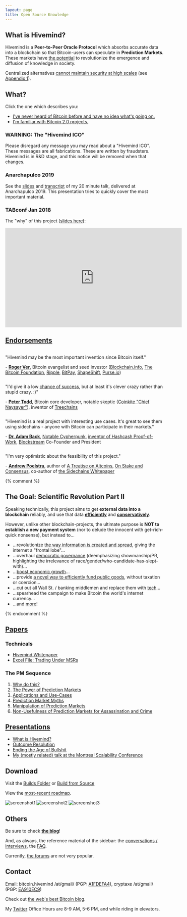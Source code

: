 ```yaml
---
layout: page
title: Open Source Knowledge 
---
```


## What is Hivemind?

Hivemind is a **Peer-to-Peer Oracle Protocol** which absorbs accurate data into a blockchain so that Bitcoin-users can speculate in
**Prediction Markets**. These markets have [the potential](http://www.bitcoinhivemind.com/papers/3_PM_Applications.pdf) to revolutionize
the emergence and diffusion of knowledge in society.

Centralized alternatives [cannot maintain security at high scales](http://www.truthcoin.info/blog/scaling-security/) (see [Appendix 1](/papers/1_Purpose.pdf)).

## What?

Click the one which describes you:

- [I've never heard of Bitcoin before and have no idea what's going on.](http://www.bitcoinhivemind.com/presentations/what-is-hivemind.pdf)
- [I'm familiar with Bitcoin 2.0 projects.](http://bitcoinhivemind.com/faq/#what-makes-truthcoin-different)


### WARNING: The "Hivemind ICO"

Please disregard any message you may read about a "Hivemind ICO". These messages are all fabrications. These are written by fraudsters. Hivemind is in R&D stage, and this notice will be removed when that changes.

### Anarchapulco 2019

See the [slides](http://bitcoinhivemind.com/presentations/anarchapulco-2019.pdf) and [transcript](http://bitcoinhivemind.com/presentations/anarchapulco-2019-speech.pdf) of my 20 minute talk, delivered at Anarchapulco 2019. This presentation tries to quickly cover the most important material.


### TABconf Jan 2018

The "why" of this project ([slides here](http://bitcoinhivemind.com/presentations/hm-why.pdf)):

<iframe width="560" height="315" src="https://www.youtube.com/embed/tzaVt7uN4p4" frameborder="0" allow="autoplay; encrypted-media" allowfullscreen></iframe>


<h2 id="endorsements"><a href="http://www.bitcoinhivemind.com/talk/">Endorsements</a></h2>

<br style="line-height:0px;" />

"Hivemind may be the most important invention since Bitcoin itself."

&#45; <a href="https://rogerver.com/"><strong>Roger Ver</strong></a>, Bitcoin evangelist and seed investor (<a
href="https://blockchain.info/">Blockchain.info</a>, <a href="http://bitcoinfoundation.org/">The Bitcoin Foundation</a>, <a
href="https://ripple.com/">Ripple</a>, <a href="https://bitpay.com/">BitPay</a>, <a href="https://shapeshift.io/">ShapeShift</a>, <a
href="https://purse.io/">Purse.io</a>)

<br style="line-height:0px;" />

"I'd give it a low [chance of success](http://bitcoinhivemind.com/blog/chance-of-success/), but at least it's clever crazy rather than stupid crazy. :)"

&#45; <a href="https://twitter.com/petertoddbtc"><strong>Peter Todd</strong></a>, Bitcoin core developer, notable skeptic
(<a href="http://blog.coinkite.com/post/85842528071/peter-todd-joins-coinkite-as-chief-naysayer">Coinkite "Chief Naysayer"</a>), inventor of
<a href="https://letstalkbitcoin.com/ltb104-tree-chains-with-peter-todd/">Treechains</a>

<br style="line-height:0px;" />

"Hivemind is a real project with interesting use cases. It's great to see them using sidechains - anyone with Bitcoin can participate in their markets."

&#45; <a href="http://www.cypherspace.org/adam/"><strong>Dr. Adam Back</strong></a>, <a href="https://en.wikipedia.org/wiki/Cypherpunk#Noteworthy_cypherpunks">Notable Cypherpunk</a>, <a href="https://en.wikipedia.org/wiki/Proof-of-work_system#Background">inventor of Hashcash Proof-of-Work</a>, <a href="https://www.blockstream.com/team/">Blockstream</a> Co-Founder and President

<br style="line-height:0px;" />

"I'm very optimistic about the feasibility of this project."

&#45; <a href="https://www.wpsoftware.net/andrew/"><strong>Andrew Poelstra</strong></a>, author of <a href="https://download.wpsoftware.net/bitcoin/alts.pdf">A Treatise on Altcoins</a>, <a href="https://download.wpsoftware.net/bitcoin/pos.pdf">On Stake and Consensus</a>, co-author of <a href="http://www.blockstream.com/sidechains.pdf">the Sidechains Whitepaper</a>


{% comment %}

<h2>The Goal: Scientific Revolution Part II</h2>
<p>
Speaking technically, this project aims to get <b>external data into a blockchain</b> reliably, and use that data <b><u>efficiently</u></b> and <b><u>conservatively</u></b>.
</p>

<p>
However, unlike other blockchain-projects, the ultimate purpose is <b>NOT to establish a new payment system</b> (nor to delude the innocent with get-rich-quick nonsense), but instead to...

<ul>
  <li>...revolutionize <a href="http://www.bitcoinhivemind.com/presentations/info-problems.pdf">the way information is created and spread</a>, giving the internet a "frontal lobe"...</li>
  <li>...overhaul <a href="http://mason.gmu.edu/~rhanson/futarchy.html">democratic governance</a> (deemphasizing showmanship/PR, highlighting the irrelevance of race/gender/who-candidate-has-slept-with)...</li>
  <li>...<a href="http://www.overcomingbias.com/2014/04/rah-manic-monopolists.html">boost economic growth</a>...</li>
  <li>...provide <a href="http://www.bitcoinhivemind.com/papers/3_PM_Applications.pdf">a novel way to efficiently fund public goods</a>, without taxation or coercion...</li>
  <li>...cut out all Wall St. / banking middlemen and replace them with <a href="http://mason.gmu.edu/~rhanson/mktscore.pdf">tech</a>...</li>
  <li>...spearhead the campaign to make Bitcoin the world's internet currency...</li>
  <li>...and <a href="http://www.bitcoinhivemind.com/papers/3_PM_Applications.pdf">more</a>!</li>
</ul>

</p>

{% endcomment %}

## [Papers](/papers/)

### Technicals

- <a href="/papers/truthcoin-whitepaper.pdf">Hivemind Whitepaper</a>
- <a href="/papers/LogMSR_Demo.xlsx">Excel File: Trading Under MSRs</a>


### The PM Sequence

1. <a href="/papers/1_Purpose.pdf">Why do this?</a>
1. <a href="/papers/2_PM_Types.pdf">The Power of Prediction Markets</a>
1. <a href="/papers/3_PM_Applications.pdf">Applications and Use-Cases</a>
1. <a href="/papers/4_PM_Myths.pdf">Prediction Market Myths</a>
1. <a href="/papers/5_PM_Manipulation.pdf">Manipulation of Prediction Markets</a>
1. <a href="/papers/6_Crime_Markets.pdf">Non-Usefulness of Prediction Markets for Assassination and Crime</a>


## [Presentations](/presentations/)

- <a href="/presentations/what-is-hivemind.pdf">What is Hivemind?</a>
- <a href="/presentations/hivemind-outcomes.pdf">Outcome Resolution</a>
- <a href="/presentations/info-problems.pdf">Ending the Age of Bullshit</a>
- [My (mostly related) talk at the Montreal Scalability Conference](https://www.youtube.com/watch?v=TgjrS-BPWDQ&t=25m53s)

## Download

Visit the [Builds Folder](http://107.170.174.203/Builds/) or [Build from Source](https://github.com/bitcoin-hivemind/hivemind)

View the [most-recent roadmap](http://bitcoinhivemind.com/blog/roadmap/).

![screenshot1](/images/screen-home-may2016.png)
![screenshot2](/images/screen-market-may2016.png)
![screenshot3](/images/screen-unemp-may2016.png)

## Others

Be sure to check [**the blog**](http://bitcoinhivemind.com/archive)!

And, as always, the reference material of the sidebar: the [conversations / interviews](http://bitcoinhivemind.com/talk), the [FAQ](http://bitcoinhivemind.com/faq).

Currently, [the forums](http://forum.truthcoin.info/) are not very popular.


## Contact

Email: bitcoin.hivemind /at/gmail/ (PGP: [A1FDEFA4](https://pgp.mit.edu/pks/lookup?op=get&search=0xAE96A584A1FDEFA4)), cryptaxe /at/gmail/ (PGP: [EA910EC9](https://pgp.mit.edu/pks/lookup?op=get&search=0x0DBD5388EA910EC9))

Check out [the web's best Bitcoin blog](http://www.truthcoin.info/).

My [Twitter](https://twitter.com/BitcoinHivemind) Office Hours are 8-9 AM, 5-6 PM, and while riding in elevators.
